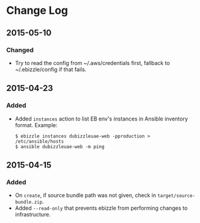 # Change Log

## 2015-05-10
### Changed
- Try to read the config from ~/.aws/credentials first, fallback to ~/.ebizzle/config if that fails.

## 2015-04-23
### Added
- Added `instances` action to list EB env's instances in Ansible inventory format. Example:
  ```
  $ ebizzle instances dubizzleuae-web -pproduction > /etc/ansible/hosts
  $ ansible dubizzleuae-web -m ping
  ```

## 2015-04-15
### Added
- On `create`, if source bundle path was not given, check in `target/source-bundle.zip`.
- Added `--read-only` that prevents ebizzle from performing changes to infrastructure.
